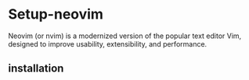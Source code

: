 # Setup-neovim
Neovim (or nvim) is a modernized version of the popular text editor Vim, designed to improve usability, extensibility, and performance.
## installation


